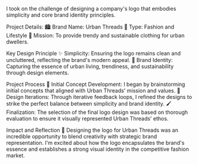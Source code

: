  I took on the challenge of designing a company's logo that embodies simplicity and core brand identity principles.

Project Details:
🏙️ Brand Name: Urban Threads
👗 Type: Fashion and Lifestyle
🌱 Mission: To provide trendy and sustainable clothing for urban dwellers.

Key Design Principle
✨ Simplicity: Ensuring the logo remains clean and uncluttered, reflecting the brand's modern appeal.
🎯 Brand Identity: Capturing the essence of urban living, trendiness, and sustainability through design elements.

Project Process
🎨 Initial Concept Development: I began by brainstorming initial concepts that aligned with Urban Threads' mission and values.
🔄 Design Iterations: Through iterative feedback loops, I refined the designs to strike the perfect balance between simplicity and brand identity.
🖌️ Finalization: The selection of the final logo design was based on thorough evaluation to ensure it visually represented Urban Threads' ethos.

Impact and Reflection
🌟 Designing the logo for Urban Threads was an incredible opportunity to blend creativity with strategic brand representation. I'm excited about how the logo encapsulates the brand's essence and establishes a strong visual identity in the competitive fashion market.
